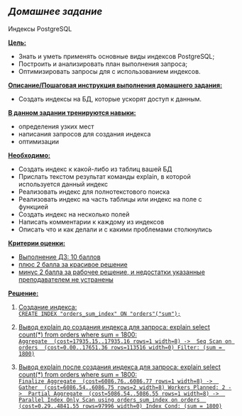 ## *Домашнее задание*  
Индексы PostgreSQL

**<u>Цель:</u>**  
* Знать и уметь применять основные виды индексов PostgreSQL;  
* Построить и анализировать план выполнения запроса;  
* Оптимизировать запросы для с использованием индексов.  


**<u>Описание/Пошаговая инструкция выполнения домашнего задания:</u>**  
* Создать индексы на БД, которые ускорят доступ к данным.  

**<u>В данном задании тренируются навыки:</u>**  

* определения узких мест  
* написания запросов для создания индекса  
* оптимизации  

**<u>Необходимо:</u>**  

* Создать индекс к какой-либо из таблиц вашей БД  
* Прислать текстом результат команды explain,
в которой используется данный индекс  
* Реализовать индекс для полнотекстового поиска   
* Реализовать индекс на часть таблицы или индекс
на поле с функцией  
* Создать индекс на несколько полей  
* Написать комментарии к каждому из индексов  
* Описать что и как делали и с какими проблемами
столкнулись  

**<u>Критерии оценки:</n>**  

* Выполнение ДЗ: 10 баллов  
* плюс 2 балла за красивое решение    
* минус 2 балла за рабочее решение, и недостатки указанные преподавателем не устранены  

**<u>Решение:</u>**  

1. Создание индекса:  
    ``CREATE INDEX "orders_sum_index" ON "orders"("sum");``


2. Вывод explain до создания индекса для запроса: explain select count(*) from orders where sum = 1800:  
``Aggregate  (cost=17935.15..17935.16 rows=1 width=8)
->  Seq Scan on orders  (cost=0.00..17651.36 rows=113516 width=0)
Filter: (sum = 1800)``  


3. Вывод explain после создания индекса для запроса: explain select count(*) from orders where sum = 1800:  
   ``Finalize Aggregate  (cost=6086.76..6086.77 rows=1 width=8)
   ->  Gather  (cost=6086.54..6086.75 rows=2 width=8)
   Workers Planned: 2
   ->  Partial Aggregate  (cost=5086.54..5086.55 rows=1 width=8)
   ->  Parallel Index Only Scan using orders_sum_index on orders  (cost=0.29..4841.55 rows=97996 width=0)
   Index Cond: (sum = 1800)``